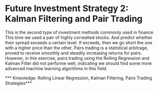 # Future Investment Strategy 2: Kalman Filtering and Pair Trading

This is the second type of investment methods commonly used in finance. This time we used a pair of highly correalted stocks. And predict whether 
their spread exceeds a certain level. If exceeds, then we go short the one with a higher price than the other. Pairs trading is a statistical
arbitrage, proved to receive smoothly and steadily increasing returns for pairs. However, in this exercise, pairs trading using the Rolling Regression
and Kalman Filter did not performe well, indicating we should find some more advanced machine learning algorithms in this field.

*** Knwoledge: Rolling Linear Regression, Kalman Filtering, Pairs Trading Strategies***

